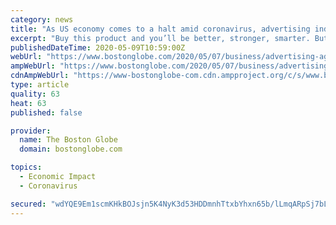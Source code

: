 ```yaml
---
category: news
title: "As US economy comes to a halt amid coronavirus, advertising industry reinvents itself"
excerpt: "Buy this product and you’ll be better, stronger, smarter. But there’s so much uncertainty in the world that it’s hard to get that message across."
publishedDateTime: 2020-05-09T10:59:00Z
webUrl: "https://www.bostonglobe.com/2020/05/07/business/advertising-age-coronavirus/"
ampWebUrl: "https://www.bostonglobe.com/2020/05/07/business/advertising-age-coronavirus/?outputType=amp"
cdnAmpWebUrl: "https://www-bostonglobe-com.cdn.ampproject.org/c/s/www.bostonglobe.com/2020/05/07/business/advertising-age-coronavirus/?outputType=amp"
type: article
quality: 63
heat: 63
published: false

provider:
  name: The Boston Globe
  domain: bostonglobe.com

topics:
  - Economic Impact
  - Coronavirus

secured: "wdYQE9Em1scmKHkBOJsjn5K4NyK3d53HDDmnhTtxbYhxn65b/lLmqARpSj7bL3uJPXXtTecu5tPf18ukaR2V4UQ3hCOHHdaxqB6vMlbQFn11nWJDfC4e2DxwazutSCGWz8V98g4u31S2cxFLmXjLfoFtQdUnIKmB9k6bh/ftkpMhcqigGm3h8yvgMx44qBxiHb9Rf6578fdWWOZhe9ayVBPiZwgDLxRmXSuEZRbBAPrX7ZVdUq0lrD8bGndGyEUZa30et2H2zGsDD01dWiOWoYKKpa319KU4wLv+rLBRA+GWfhJkVu4wmq1QN48uYvO+flzzTXO7VbDVj7Kiu1GzjmABHioWELQ0P+s7hbo2OwS5L4Q97BqgX9sl3zGQMebP/TTStPp/5ME4PR3HLogtgzs8S0CWM7dpk78yIeIRw79ITtQHDBJTDDNf4zzeIWAHSb/wRetkb/lj0tr8NuomtLpR+eHv1YWM+IHG8fMlNYA=;0OgmPkYrXFsgCWxQOIP+Wg=="
---
```



